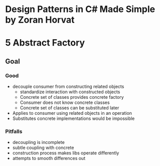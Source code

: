 # Design Patterns in C# Made Simple by Zoran Horvat


# 5 Abstract Factory
## Goal
### Good
* decouple consumer from constructing related objects
  * standardize interaction with constructed objects
  * Concrete set of classes provides concrete factory
  * Consumer does not know concrete classes
  * Concrete set of classes can be substituted later
* Applies to consumer using related objects in an operation
* Substitutes concrete implementations would be impossible
### Pitfalls
* decoupling is incomplete
* subtle coupling with concrete
* construction process makes libs operate differently
* attempts to smooth differences out